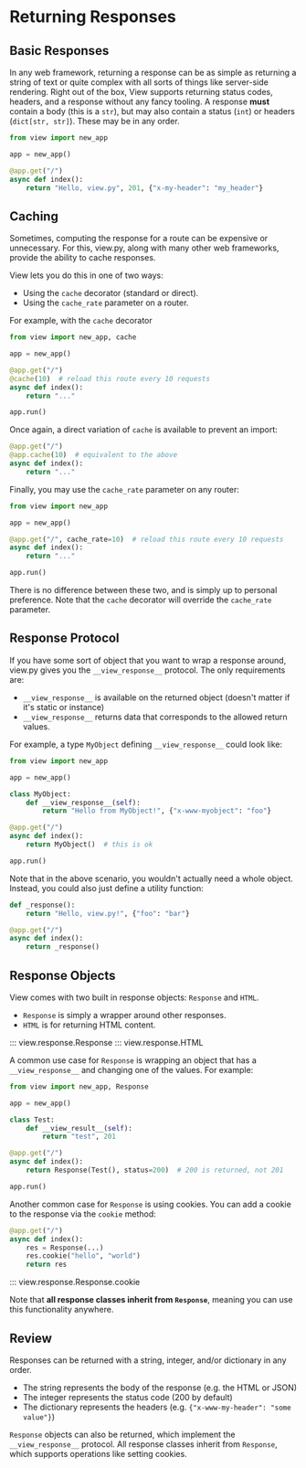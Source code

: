 # Returning Responses

## Basic Responses

In any web framework, returning a response can be as simple as returning a string of text or quite complex with all sorts of things like server-side rendering. Right out of the box, View supports returning status codes, headers, and a response without any fancy tooling. A response **must** contain a body (this is a `str`), but may also contain a status (`int`) or headers (`dict[str, str]`). These may be in any order.

```py
from view import new_app

app = new_app()

@app.get("/")
async def index():
    return "Hello, view.py", 201, {"x-my-header": "my_header"}
```

## Caching

Sometimes, computing the response for a route can be expensive or unnecessary. For this, view.py, along with many other web frameworks, provide the ability to cache responses.

View lets you do this in one of two ways:

- Using the `cache` decorator (standard or direct).
- Using the `cache_rate` parameter on a router.

For example, with the `cache` decorator

```py
from view import new_app, cache

app = new_app()

@app.get("/")
@cache(10)  # reload this route every 10 requests
async def index():
    return "..."

app.run()
```

Once again, a direct variation of `cache` is available to prevent an import:

```py
@app.get("/")
@app.cache(10)  # equivalent to the above
async def index():
    return "..."
```

Finally, you may use the `cache_rate` parameter on any router:

```py
from view import new_app

app = new_app()

@app.get("/", cache_rate=10)  # reload this route every 10 requests
async def index():
    return "..."

app.run()
```

There is no difference between these two, and is simply up to personal preference. Note that the `cache` decorator will override the `cache_rate` parameter.

## Response Protocol

If you have some sort of object that you want to wrap a response around, view.py gives you the `__view_response__` protocol. The only requirements are:

- `__view_response__` is available on the returned object (doesn't matter if it's static or instance)
- `__view_response__` returns data that corresponds to the allowed return values.

For example, a type `MyObject` defining `__view_response__` could look like:

```py
from view import new_app

app = new_app()

class MyObject:
    def __view_response__(self):
        return "Hello from MyObject!", {"x-www-myobject": "foo"}

@app.get("/")
async def index():
    return MyObject()  # this is ok

app.run()
```

Note that in the above scenario, you wouldn't actually need a whole object. Instead, you could also just define a utility function:

```py
def _response():
    return "Hello, view.py!", {"foo": "bar"}

@app.get("/")
async def index():
    return _response()
```

## Response Objects

View comes with two built in response objects: `Response` and `HTML`.

- `Response` is simply a wrapper around other responses.
- `HTML` is for returning HTML content.

::: view.response.Response
::: view.response.HTML

A common use case for `Response` is wrapping an object that has a `__view_response__` and changing one of the values. For example:

```py
from view import new_app, Response

app = new_app()

class Test:
    def __view_result__(self):
        return "test", 201

@app.get("/")
async def index():
    return Response(Test(), status=200)  # 200 is returned, not 201

app.run()
```

Another common case for `Response` is using cookies. You can add a cookie to the response via the `cookie` method:

```py
@app.get("/")
async def index():
    res = Response(...)
    res.cookie("hello", "world")
    return res
```


::: view.response.Response.cookie

Note that **all response classes inherit from `Response`**, meaning you can use this functionality anywhere. 

## Review

Responses can be returned with a string, integer, and/or dictionary in any order.

- The string represents the body of the response (e.g. the HTML or JSON)
- The integer represents the status code (200 by default)
- The dictionary represents the headers (e.g. `{"x-www-my-header": "some value"}`)

`Response` objects can also be returned, which implement the `__view_response__` protocol. All response classes inherit from `Response`, which supports operations like setting cookies.
